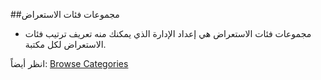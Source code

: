 ##مجموعات فئات الاستعراض

- مجموعات فئات الاستعراض هي إعداد الإدارة الذي يمكنك منه تعريف ترتيب فئات الاستعراض لكل مكتبة.


انظر أيضاً: [Browse Categories](/Admin/HelpManual?page=Browse-Categories)
